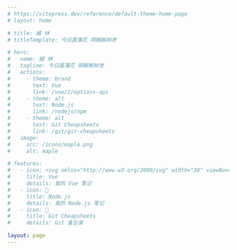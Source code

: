 ```yaml
---
# https://vitepress.dev/reference/default-theme-home-page
# layout: home

# title: 槭 林
# titleTemplate: 今日菖蒲花 明朝枫树老

# hero:
#   name: 槭 林
#   tagline: 今日菖蒲花 明朝枫树老
#   actions:
#     - theme: brand
#       text: Vue
#       link: /vue/2/options-api
#     - theme: alt
#       text: Node.js
#       link: /nodejs/npm
#     - theme: alt
#       text: Git Cheapsheets
#       link: /git/git-cheapsheets
#   image:
#     src: /icons/maple.png
#     alt: maple

# features:
#   - icon: <svg xmlns="http://www.w3.org/2000/svg" width="30" viewBox="0 0 256 220.8"><path fill="#41B883" d="M204.8 0H256L128 220.8 0 0h97.92L128 51.2 157.44 0h47.36Z"/><path fill="#41B883" d="m0 0 128 220.8L256 0h-51.2L128 132.48 50.56 0H0Z"/><path fill="#35495E" d="M50.56 0 128 133.12 204.8 0h-47.36L128 51.2 97.92 0H50.56Z"/></svg>
#     title: Vue
#     details: 我的 Vue 笔记
#   - icon: 🍁
#     title: Node.js
#     details: 我的 Node.js 笔记
#   - icon: 🍁
#     title: Git Cheapsheets
#     details: Git 备忘录

layout: page
---
```


<script setup>
import Home from '@/pages/Home/index.vue'
</script>

<Home />

